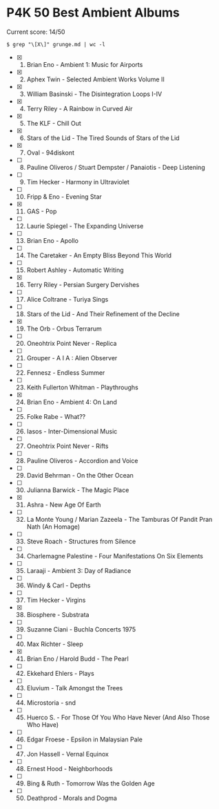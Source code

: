 # P4K 50 Best Ambient Albums

Current score: 14/50

`$ grep "\[X\]" grunge.md | wc -l`

- [X] 1. Brian Eno - Ambient 1: Music for Airports
- [X] 2. Aphex Twin - Selected Ambient Works Volume II
- [X] 3. William Basinski - The Disintegration Loops I-IV
- [X] 4. Terry Riley - A Rainbow in Curved Air
- [X] 5. The KLF - Chill Out
- [X] 6. Stars of the Lid - The Tired Sounds of Stars of the Lid
- [X] 7. Oval - 94diskont
- [ ] 8. Pauline Oliveros / Stuart Dempster / Panaiotis - Deep Listening
- [ ] 9. Tim Hecker - Harmony in Ultraviolet
- [ ] 10. Fripp & Eno - Evening Star
- [X] 11. GAS - Pop
- [ ] 12. Laurie Spiegel - The Expanding Universe
- [ ] 13. Brian Eno - Apollo
- [ ] 14. The Caretaker - An Empty Bliss Beyond This World
- [ ] 15. Robert Ashley - Automatic Writing
- [X] 16. Terry Riley - Persian Surgery Dervishes
- [ ] 17. Alice Coltrane - Turiya Sings
- [ ] 18. Stars of the Lid - And Their Refinement of the Decline
- [X] 19. The Orb - Orbus Terrarum
- [ ] 20. Oneohtrix Point Never - Replica
- [ ] 21. Grouper - A I A : Alien Observer
- [ ] 22. Fennesz - Endless Summer
- [ ] 23. Keith Fullerton Whitman - Playthroughs
- [X] 24. Brian Eno - Ambient 4: On Land
- [ ] 25. Folke Rabe - What??
- [ ] 26. Iasos - Inter-Dimensional Music
- [ ] 27. Oneohtrix Point Never - Rifts
- [ ] 28. Pauline Oliveros - Accordion and Voice
- [ ] 29. David Behrman - On the Other Ocean
- [ ] 30. Julianna Barwick - The Magic Place
- [X] 31. Ashra - New Age Of Earth
- [ ] 32. La Monte Young / Marian Zazeela - The Tamburas Of Pandit Pran Nath (An Homage)
- [ ] 33. Steve Roach - Structures from Silence
- [ ] 34. Charlemagne Palestine - Four Manifestations On Six Elements
- [ ] 35. Laraaji - Ambient 3: Day of Radiance
- [ ] 36. Windy & Carl - Depths
- [ ] 37. Tim Hecker - Virgins
- [X] 38. Biosphere - Substrata
- [ ] 39. Suzanne Ciani - Buchla Concerts 1975
- [ ] 40. Max Richter - Sleep
- [X] 41. Brian Eno / Harold Budd - The Pearl
- [ ] 42. Ekkehard Ehlers - Plays
- [ ] 43. Eluvium - Talk Amongst the Trees
- [ ] 44. Microstoria - snd
- [ ] 45. Huerco S. - For Those Of You Who Have Never (And Also Those Who Have)
- [ ] 46. Edgar Froese - Epsilon in Malaysian Pale
- [ ] 47. Jon Hassell - Vernal Equinox
- [ ] 48. Ernest Hood - Neighborhoods
- [ ] 49. Bing & Ruth - Tomorrow Was the Golden Age
- [ ] 50. Deathprod - Morals and Dogma
